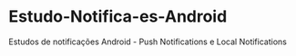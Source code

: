 # Estudo-Notifica-es-Android
Estudos de notificações Android - Push Notifications e Local Notifications

